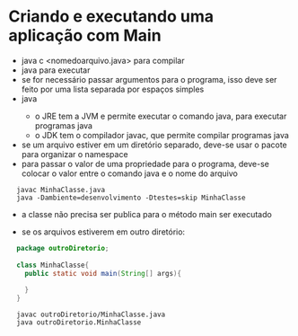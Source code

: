 # Criando e executando uma aplicação com Main

* java c <nomedoarquivo.java> para compilar
* java <nomedoarquivo> para executar
* se for necessário passar argumentos para o programa, isso deve ser feito por uma lista separada por espaços simples
* java <nomedoarquivo> <param1> <param2>
  * o JRE tem a JVM e permite executar o comando java, para executar programas java
  * o JDK tem o compilador javac, que permite compilar programas java
* se um arquivo estiver em um diretório separado, deve-se usar o pacote para organizar o namespace
* para passar o valor de uma propriedade para o programa, deve-se colocar o valor entre o comando java e o nome do arquivo
  
```
  javac MinhaClasse.java
  java -Dambiente=desenvolvimento -Dtestes=skip MinhaClasse
```
  
* a classe não precisa ser publica para o método main ser executado
  
* se os arquivos estiverem em outro diretório:
  
```java
  package outroDiretorio;
  
  class MinhaClasse{
    public static void main(String[] args){
  
    }
  }
```
  
```
  javac outroDiretorio/MinhaClasse.java
  java outroDiretorio.MinhaClasse
```
 
